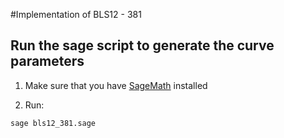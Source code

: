 #Implementation of BLS12 - 381

## Run the sage script to generate the curve parameters

1. Make sure that you have [SageMath](https://www.sagemath.org/) installed

2. Run:
```bash
sage bls12_381.sage
```
